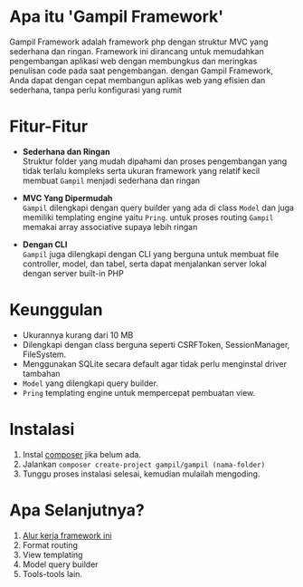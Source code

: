 # Apa itu 'Gampil Framework'
Gampil Framework adalah framework php dengan struktur MVC yang sederhana dan ringan. Framework ini dirancang untuk memudahkan pengembangan aplikasi web dengan membungkus dan meringkas penulisan code pada saat pengembangan. dengan Gampil Framework, Anda dapat dengan cepat membangun aplikas web yang efisien dan sederhana, tanpa perlu konfigurasi yang rumit

# Fitur-Fitur
- **Sederhana dan Ringan** <br>Struktur folder yang mudah dipahami dan proses pengembangan yang tidak terlalu kompleks serta ukuran framework yang relatif kecil membuat `Gampil` menjadi sederhana dan ringan

- **MVC Yang Dipermudah** <br>`Gampil` dilengkapi dengan query builder yang ada di class `Model` dan juga memiliki templating engine yaitu `Pring`. untuk proses routing `Gampil` memakai array associative supaya lebih ringan

- **Dengan CLI** <br>`Gampil` juga dilengkapi dengan CLI yang berguna untuk membuat file controller, model, dan tabel, serta dapat menjalankan server lokal dengan server built-in PHP

# Keunggulan
- Ukurannya kurang dari 10 MB
- Dilengkapi dengan class berguna seperti CSRFToken, SessionManager, FileSystem.
- Menggunakan SQLite secara default agar tidak perlu menginstal driver tambahan
- `Model` yang dilengkapi query builder.
- `Pring` templating engine untuk mempercepat pembuatan view.

# Instalasi
1. Instal [composer](https://getcomposer.org/download/) jika belum ada.
2. Jalankan `composer create-project gampil/gampil (nama-folder)`
3. Tunggu proses instalasi selesai, kemudian mulailah mengoding.

# Apa Selanjutnya?
1. [Alur kerja framework ini](how-it-work.md)
2. Format routing
3. View templating
4. Model query builder
5. Tools-tools lain.
